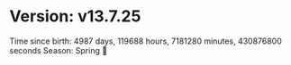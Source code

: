 # Version: v13.7.25
Time since birth: 4987 days, 119688 hours, 7181280 minutes, 430876800 seconds
Season: Spring 🌸
